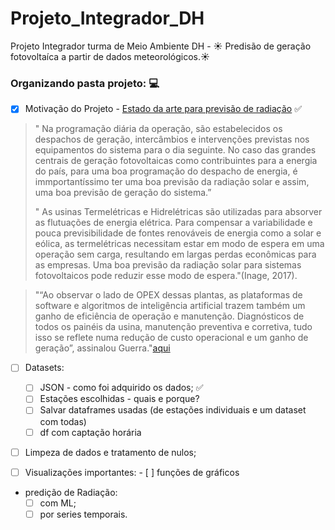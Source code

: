 # Projeto_Integrador_DH
Projeto Integrador  turma de Meio Ambiente DH - ☀️ Predisão de geração fotovoltaíca a partir de dados meteorológicos.:sunny:


### Organizando pasta projeto: 💻

- [x] Motivação do Projeto - [Estado da arte para previsão de radiação](https://anaiscbens.emnuvens.com.br/cbens/article/download/751/751) :white_check_mark:
        
> " Na programação diária da operação, são estabelecidos os despachos de geração, intercâmbios e intervenções previstas nos equipamentos do sistema para o dia seguinte. No caso das grandes centrais de geração fotovoltaicas como contribuintes para a energia do país, para uma boa programação do despacho de energia, é immportantíssimo ter uma boa previsão da radiação solar e assim, uma boa previsão de geração do sistema.”
>
> " As usinas Termelétricas e Hidrelétricas são utilizadas para absorver as flutuações de energia elétrica. Para compensar a variabilidade e pouca previsibilidade de fontes renováveis de energia como a solar e eólica, as termelétricas necessitam estar em modo de espera em uma operação sem carga, resultando em largas perdas econômicas para as empresas. Uma boa previsão da radiação solar para sistemas fotovoltaicos pode reduzir esse modo de espera."(Inage, 2017).

> "“Ao observar o lado de OPEX dessas plantas, as plataformas de software e algoritmos de inteligência artificial trazem também um ganho de eficiência de operação e manutenção. Diagnósticos de todos os painéis da usina, manutenção preventiva e corretiva, tudo isso se reflete numa redução de custo operacional e um ganho de geração”, assinalou Guerra."[aqui](https://www.itpindustrial.com.br/blog/artigo/energia-solar-inteligencia-artificial-sera-fator-diferencial-na-competitividade-de-projetos)

- [ ] Datasets:
    - [ ] JSON - como foi adquirido os dados; ✅
    - [ ] Estações escolhidas - quais e porque?
    - [ ] Salvar dataframes usadas (de estações individuais e um dataset com todas)
    - [ ] df com captação horária 
 
- [ ] Limpeza de dados e tratamento de nulos;
    
- [ ] Visualizações importantes:
        - [ ] funções de gráficos 

- predição de Radiação:
  - [ ]  com ML;
  - [ ]  por series temporais.
